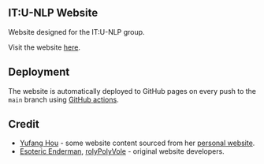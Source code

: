 ## IT:U-NLP Website

Website designed for the IT:U-NLP group.

Visit the website [here](https://yufanghou.github.io/itu-nlp).

## Deployment

The website is automatically deployed to GitHub pages on every push to the `main` branch using [GitHub actions](https://github.com/ITU-NLP/itu-nlp.github.io/tree/main/.github/workflows).

## Credit

- [Yufang Hou](https://yufanghou.github.io) - some website content sourced from her [personal website](https://yufanghou.github.io).
- [Esoteric Enderman](https://enderman.dev), [rolyPolyVole](https://rolyPolyVole.github.io) - original website developers.
